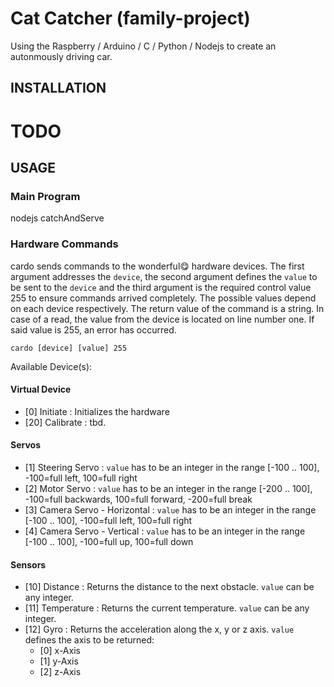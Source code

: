 Cat Catcher (family-project)
============================

Using the Raspberry / Arduino / C / Python / Nodejs to create an autonmously driving car.

INSTALLATION
------------

# TODO


USAGE
-----

### Main Program ###

nodejs catchAndServe


### Hardware Commands ###

cardo sends commands to the wonderful:yum: hardware devices. The first argument addresses the `device`, the second argument defines the `value` to be sent to the `device` and the third argument is the required control value 255 to ensure commands arrived completely. The possible values depend on each device respectively. The return value of the command is a string. In case of a read, the value from the device is located on line number one. If said value is 255, an error has occurred.

    cardo [device] [value] 255

Available Device(s):

#### Virtual Device ####

* [0] Initiate : Initializes the hardware
* [20] Calibrate : tbd.

#### Servos ####

* [1] Steering Servo : `value` has to be an integer in the range [-100 .. 100], -100=full left, 100=full right
* [2] Motor Servo : `value` has to be an integer in the range [-200 .. 100], -100=full backwards, 100=full forward, -200=full break
* [3] Camera Servo - Horizontal : `value` has to be an integer in the range [-100 .. 100], -100=full left, 100=full right
* [4] Camera Servo - Vertical : `value` has to be an integer in the range [-100 .. 100], -100=full up, 100=full down

#### Sensors ####

* [10] Distance : Returns the distance to the next obstacle. `value` can be any integer.
* [11] Temperature : Returns the current temperature. `value` can be any integer.
* [12] Gyro : Returns the acceleration along the x, y or z axis. `value` defines the axis to be returned:
    * [0] x-Axis
    * [1] y-Axis
    * [2] z-Axis

    
